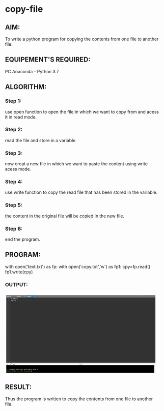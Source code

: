 # copy-file
## AIM:
To write a python program for copying the contents from one file to another file.
## EQUIPEMENT'S REQUIRED: 
PC
Anaconda - Python 3.7
## ALGORITHM: 
### Step 1:
use open function to open the file in which we want to copy from and acess it in read mode.
### Step 2: 
 read the file and store in a variable.
### Step 3: 
now creat a new file in which we want to paste the content using write acess mode.
### Step 4:  
use write function to copy the read file that has been stored in the variable.
### Step 5: 
the content in the original file will be copied in the new file.
### Step 6: 
end the program. 
## PROGRAM:
with open('text.txt') as fp:
    with open('copy.txt','w') as fp1:
        cpy=fp.read()
        fp1.write(cpy)
### OUTPUT:
![githublogo](program.jpg)
## RESULT:
Thus the program is written to copy the contents from one file to another file.
